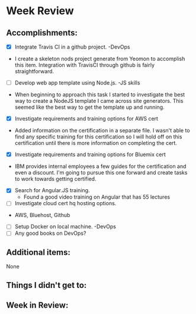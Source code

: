 # Week Review

## Accomplishments:
- [x] Integrate Travis CI in a github project. -DevOps
 - I create a skeleton nods project generate from Yeomon to accomplish this item. Integration with TravisCI through github is fairly straightforward.
- [ ] Develop web app template using Node.js. -JS skills
 - When beginning to approach this task I started to investigate the best way to create a NodeJS template I came across site generators. This seemed like the best way to get the template up and running.
- [x] Investigate requirements and training options for AWS cert
 - Added information on the certification in a separate file. I wasn't able to find any specific training for this certification so I will hold off on this certification until there is more information on completing the cert.
- [x] Investigate requirements and training options for Bluemix cert
 - IBM provides internal employees a few guides for the certification and even a discount. I'm going to pursue this one forward and create tasks to work towards getting certified.
- [x] Search for Angular.JS training.
    - Found a good video training on Angular that has 55 lectures
- [ ] Investigate cloud cert hq hosting options.
 - AWS, Bluehost, Github
- [ ] Setup Docker on local machine. -DevOps
- [ ] Any good books on DevOps?

## Additional items:
None

## Things I didn't get to:


## Week in Review:

